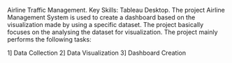 Airline Traffic Management.
Key Skills: Tableau Desktop.
          The project Airline Management System is used to create a dashboard based on the visualization made by using a specific dataset. The project basically focuses on the analysing the dataset for visualization. 
The project mainly performs the following tasks:

1] Data Collection 
2] Data Visualization
3] Dashboard Creation
